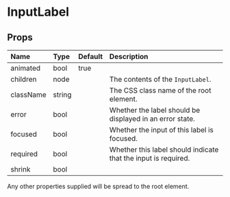 InputLabel
==========



Props
-----

| Name | Type | Default | Description |
|:-----|:-----|:--------|:------------|
| animated | bool | true |  |
| children | node |  | The contents of the `InputLabel`. |
| className | string |  | The CSS class name of the root element. |
| error | bool |  | Whether the label should be displayed in an error state. |
| focused | bool |  | Whether the input of this label is focused. |
| required | bool |  | Whether this label should indicate that the input is required. |
| shrink | bool |  |  |

Any other properties supplied will be spread to the root element.
